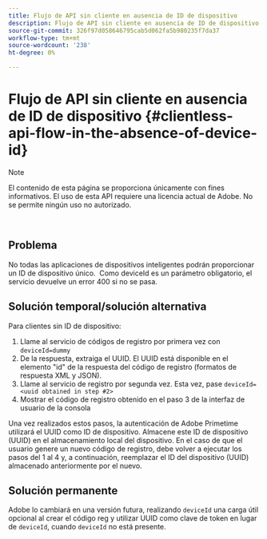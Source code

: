 ```yaml
---
title: Flujo de API sin cliente en ausencia de ID de dispositivo
description: Flujo de API sin cliente en ausencia de ID de dispositivo
source-git-commit: 326f97d058646795cab5d062fa5b980235f7da37
workflow-type: tm+mt
source-wordcount: '238'
ht-degree: 0%

---
```



# Flujo de API sin cliente en ausencia de ID de dispositivo {#clientless-api-flow-in-the-absence-of-device-id}

>[!NOTE]
>
>El contenido de esta página se proporciona únicamente con fines informativos. El uso de esta API requiere una licencia actual de Adobe. No se permite ningún uso no autorizado.

</br>


## Problema

No todas las aplicaciones de dispositivos inteligentes podrán proporcionar un ID de dispositivo único.  Como deviceId es un parámetro obligatorio, el servicio devuelve un error 400 si no se pasa.


## Solución temporal/solución alternativa

Para clientes sin ID de dispositivo:

1. Llame al servicio de códigos de registro por primera vez con `deviceId=dummy`
1. De la respuesta, extraiga el UUID. El UUID está disponible en el elemento &quot;id&quot; de la respuesta del código de registro (formatos de respuesta XML y JSON).
1. Llame al servicio de registro por segunda vez. Esta vez, pase `deviceId=<uuid obtained in step #2>`
1. Mostrar el código de registro obtenido en el paso 3 de la interfaz de usuario de la consola


Una vez realizados estos pasos, la autenticación de Adobe Primetime utilizará el UUID como ID de dispositivo. Almacene este ID de dispositivo (UUID) en el almacenamiento local del dispositivo. En el caso de que el usuario genere un nuevo código de registro, debe volver a ejecutar los pasos del 1 al 4 y, a continuación, reemplazar el ID del dispositivo (UUID) almacenado anteriormente por el nuevo.



## Solución permanente

Adobe lo cambiará en una versión futura, realizando `deviceId` una carga útil opcional al crear el código reg y utilizar UUID como clave de token en lugar de `deviceId`, cuando `deviceId` no está presente.

<!--
## Related Information

- [Clientless API Reference](/help/authentication/rest-api-reference.md)
-->